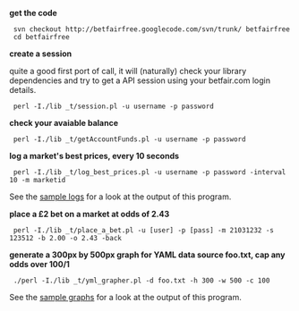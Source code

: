 **get the code**
```
 svn checkout http://betfairfree.googlecode.com/svn/trunk/ betfairfree
 cd betfairfree
```

**create a session**

quite a good first port of call, it will (naturally) check your library dependencies and try to get a API session using your betfair.com login details.

```
 perl -I./lib _t/session.pl -u username -p password
```

**check your avaiable balance**
```
 perl -I./lib _t/getAccountFunds.pl -u username -p password
```

**log a market's best prices, every 10 seconds**
```
 perl -I./lib _t/log_best_prices.pl -u username -p password -interval 10 -m marketid
```

See the [sample logs](http://betfairfree.googlecode.com/svn/trunk/docs/sample-logs/) for a look at the output of this program.

**place a £2 bet on a market at odds of 2.43**
```
 perl -I./lib _t/place_a_bet.pl -u [user] -p [pass] -m 21031232 -s 123512 -b 2.00 -o 2.43 -back
```

**generate a 300px by 500px graph for YAML data source foo.txt, cap any odds over 100/1**
```
 ./perl -I./lib _t/yml_grapher.pl -d foo.txt -h 300 -w 500 -c 100
```

See the [sample graphs](http://betfairfree.googlecode.com/svn/trunk/docs/sample-graphs/) for a look at the output of this program.
